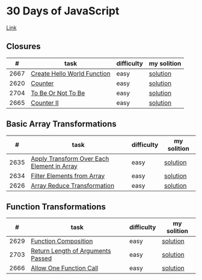 # 30 Days of JavaScript
[Link](https://leetcode.com/studyplan/30-days-of-javascript/)

## Closures
|#|task|difficulty|my solition|
|---|---|---|---|
|2667|[Create Hello World Function](https://leetcode.com/problems/create-hello-world-function/description/?envType=study-plan-v2&envId=30-days-of-javascript)|easy|[solution](./tasks/closures/2667CreateHelloWorldFunction.js)|
|2620|[Counter](https://leetcode.com/problems/counter/description/?envType=study-plan-v2&envId=30-days-of-javascript)|easy|[solution](./tasks/closures/2620Counter.js)|
|2704|[To Be Or Not To Be](https://leetcode.com/problems/counter/description/?envType=study-plan-v2&envId=30-days-of-javascript)|easy|[solution](./tasks/closures/2704toBeOrNotToBe.js)|
|2665|[Counter II](https://leetcode.com/problems/counter/description/?envType=study-plan-v2&envId=30-days-of-javascript)|easy|[solution](./tasks/closures/2665CounterII.js)|

## Basic Array Transformations
|#|task|difficulty|my solition|
|---|---|---|---|
|2635|[Apply Transform Over Each Element in Array](https://leetcode.com/problems/apply-transform-over-each-element-in-array/description/?envType=study-plan-v2&envId=30-days-of-javascript)|easy|[solution](./tasks/basicArrayTransformations/2635ApplyTransformOverEachElementInArray.js)|
|2634|[Filter Elements from Array](https://leetcode.com/problems/filter-elements-from-array/description/?envType=study-plan-v2&envId=30-days-of-javascript)|easy|[solution](./tasks/basicArrayTransformations/2634FilterElementsFromArray.js)|
|2626|[Array Reduce Transformation](https://leetcode.com/problems/array-reduce-transformation/description/?envType=study-plan-v2&envId=30-days-of-javascript)|easy|[solution](./tasks/basicArrayTransformations/2634FilterElementsFromArray.js)|


## Function Transformations
|#|task|difficulty|my solition|
|---|---|---|---|
|2629|[Function Composition](https://leetcode.com/problems/function-composition/description/?envType=study-plan-v2&envId=30-days-of-javascript)|easy|[solution](./tasks/closures/2629FunctionComposition.js)|
|2703|[Return Length of Arguments Passed](https://leetcode.com/problems/return-length-of-arguments-passed/?envType=study-plan-v2&envId=30-days-of-javascript)|easy|[solution](./tasks/closures/2703ReturnLengthOfArgumentsPassed.js)|
|2666|[Allow One Function Call](https://leetcode.com/problems/allow-one-function-call/description/?envType=study-plan-v2&envId=30-days-of-javascript)|easy|[solution](./tasks/closures/2666AllowOneFunctionCall.js)|